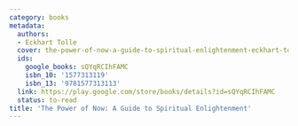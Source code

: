 ```yaml
---
category: books
metadata:
  authors:
  - Eckhart Tolle
  cover: the-power-of-now-a-guide-to-spiritual-enlightenment-eckhart-tolle.jpg
  ids:
    google_books: sQYqRCIhFAMC
    isbn_10: '1577313119'
    isbn_13: '9781577313113'
  link: https://play.google.com/store/books/details?id=sQYqRCIhFAMC
  status: to-read
title: 'The Power of Now: A Guide to Spiritual Enlightenment'
---
```

